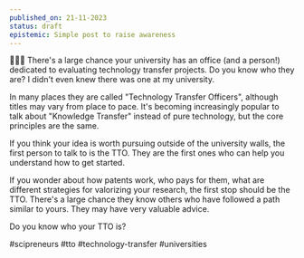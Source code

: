 ```yaml
---
published_on: 21-11-2023
status: draft
epistemic: Simple post to raise awareness
---
```

🦸🏻‍♀️ There's a large chance your university has an office (and a person!) dedicated to evaluating technology transfer projects. Do you know who they are? I didn't even knew there was one at my university. 

In many places they are called "Technology Transfer Officers", although titles may vary from place to pace. It's becoming increasingly popular to talk about "Knowledge Transfer" instead of pure technology, but the core principles are the same. 

If you think your idea is worth pursuing outside of the university walls, the first person to talk to is the TTO. They are the first ones who can help you understand how to get started. 

If you wonder about how patents work, who pays for them, what are different strategies for valorizing your research, the first stop should be the TTO. There's a large chance they know others who have followed a path similar to yours. They may have very valuable advice. 

Do you know who your TTO is? 

#scipreneurs #tto #technology-transfer #universities 